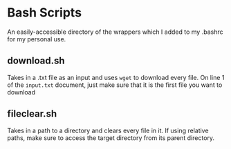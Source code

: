 # Bash Scripts
An easily-accessible directory of the wrappers which I added to my .bashrc for my personal use.

## download.sh
Takes in a .txt file as an input and uses `wget` to download every file. On line 1 of the `input.txt` document, just make sure that it is the first file you want to download

## fileclear.sh
Takes in a path to a directory and clears every file in it. If using relative paths, make sure to access the target directory from its parent directory. 

